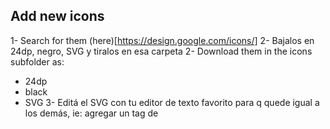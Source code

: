 ## Add new icons

1- Search for them (here)[https://design.google.com/icons/]
2- Bajalos en 24dp, negro, SVG y tiralos en esa carpeta
2- Download them in the icons subfolder as:
   - 24dp
   - black
   - SVG
3- Editá el SVG con tu editor de texto favorito para q quede igual a los demás, ie: agregar un tag de <title>, borrar un fill q pueda haber a nivel del tag <svg>, borrar height y width hardcodeados (pero dejar viewbox)
3- Edit them so it follows the current norm. Add it a title tag, remove the fill attribute from the svg tag, the height and the width.
4- Run `lein build-icons`
5- Draw it with `planwise.client.components.common/icon`.
